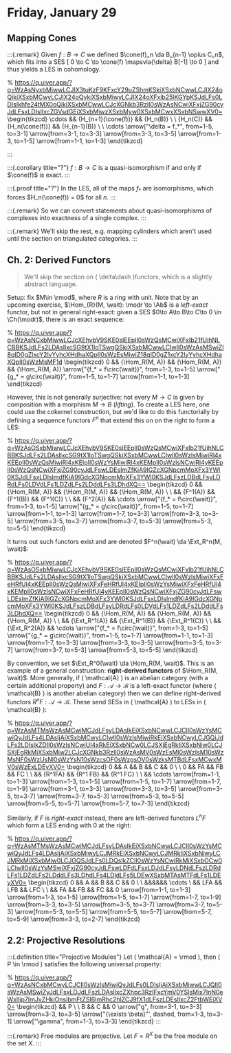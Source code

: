 # Friday, January 29

## Mapping Cones

:::{.remark}
Given $f:B\to C$ we defined $\cone(f)_n \da B_{n-1} \oplus C_n$, which fits into a SES
\[
0 \to C \to \cone(f) \mapsvia{\delta} B[-1] \to 0
\]
and thus yields a LES in cohomology.

% https://q.uiver.app/?q=WzAsNyxbMiwwLCJIX3tuKzF9KFxcY29uZShmKSkiXSxbNCwwLCJIX24oQikiXSxbMCwyLCJIX24oQykiXSxbMiwyLCJIX24oXFxjb25lKGYpKSJdLFs0LDIsIkhfe24tMX0oQikiXSxbMCwwLCJcXGNkb3RzIl0sWzAsNCwiXFxjZG90cyJdLFsxLDIsIlxcZGVsdGEiXSxbMiwzXSxbMyw0XSxbMCwxXSxbNSwwXV0=
\begin{tikzcd}
	\cdots && {H_{n+1}(\cone(f))} && {H_n(B)} \\
	\\
	{H_n(C)} && {H_n(\cone(f))} && {H_{n-1}(B)} \\
	\\
	\cdots
	\arrow["\delta = f_*", from=1-5, to=3-1]
	\arrow[from=3-1, to=3-3]
	\arrow[from=3-3, to=3-5]
	\arrow[from=1-3, to=1-5]
	\arrow[from=1-1, to=1-3]
\end{tikzcd}

:::

:::{.corollary title="?"}
$f:B\to C$ is a quasi-isomorphism if and only if $\cone(f)$ is exact.
:::

:::{.proof title="?"}
In the LES, all of the maps $f_*$ are isomorphisms, which forces $H_n(\cone(f)) = 0$ for all $n$.
:::

:::{.remark}
So we can convert statements about quasi-isomorphisms of complexes into exactness of a single complex.
:::

:::{.remark}
We'll skip the rest, e.g. mapping cylinders which aren't used until the section on triangulated categories.
:::


## Ch. 2: Derived Functors

> We'll skip the section on \( \delta\dash \)functors, which is a slightly abstract language.

Setup: fix $M\in \rmod$, where $R$ is a ring with unit.
Note that by an upcoming exercise, $\Hom_{R}(M, \wait): \modr \to \Ab$ is a *left-exact* functor, but not in general right-exact:
given a SES $0\to A\to B\to C\to 0 \in \Ch(\modr)$, there is an exact sequence:

% https://q.uiver.app/?q=WzAsNCxbMiwwLCJcXEhvbV9SKE0sIEEpIl0sWzQsMCwiXFxIb21fUihNLCBBKSJdLFs2LDAsIlxcSG9tX1IoTSwgQSkiXSxbMCwwLCIwIl0sWzAsMSwiZl8qID0gZlxcY2lyYyhcXHdhaXQpIl0sWzEsMiwiZ18qID0gZ1xcY2lyYyhcXHdhaXQpIl0sWzMsMF1d
\begin{tikzcd}
	0 && {\Hom_R(M, A)} && {\Hom_R(M, A)} && {\Hom_R(M, A)}
	\arrow["{f_* = f\circ(\wait)}", from=1-3, to=1-5]
	\arrow["{g_* = g\circ(\wait)}", from=1-5, to=1-7]
	\arrow[from=1-1, to=1-3]
\end{tikzcd}

However, this is not generally surjective: not every $M\to C$ is given by composition with a morphism $M\to B$ (*lifting*).
To create a LES here, one could use the cokernel construction, but we'd like to do this functorially by defining a sequence functors $F^n$ that extend this on on the right to form a LES:

% https://q.uiver.app/?q=WzAsOSxbMiwwLCJcXEhvbV9SKE0sIEEpIl0sWzQsMCwiXFxIb21fUihNLCBBKSJdLFs2LDAsIlxcSG9tX1IoTSwgQSkiXSxbMCwwLCIwIl0sWzIsMiwiRl4xKEEpIl0sWzQsMiwiRl4xKEIpIl0sWzYsMiwiRl4xKEMpIl0sWzIsNCwiRl4yKEEpIl0sWzQsNCwiXFxjZG90cyJdLFswLDEsImZfKiA9IGZcXGNpcmMoXFx3YWl0KSJdLFsxLDIsImdfKiA9IGdcXGNpcmMoXFx3YWl0KSJdLFszLDBdLFsyLDRdLFs0LDVdLFs1LDZdLFs2LDddLFs3LDhdXQ==
\begin{tikzcd}
	0 && {\Hom_R(M, A)} && {\Hom_R(M, A)} && {\Hom_R(M, A)} \\
	\\
	&& {F^1(A)} && {F^1(B)} && {F^1(C)} \\
	\\
	&& {F^2(A)} && \cdots
	\arrow["{f_* = f\circ(\wait)}", from=1-3, to=1-5]
	\arrow["{g_* = g\circ(\wait)}", from=1-5, to=1-7]
	\arrow[from=1-1, to=1-3]
	\arrow[from=1-7, to=3-3]
	\arrow[from=3-3, to=3-5]
	\arrow[from=3-5, to=3-7]
	\arrow[from=3-7, to=5-3]
	\arrow[from=5-3, to=5-5]
\end{tikzcd}

It turns out such functors exist and are denoted $F^n(\wait) \da \Ext_R^n(M, \wait)$:


% https://q.uiver.app/?q=WzAsOSxbMiwwLCJcXEhvbV9SKE0sIEEpIl0sWzQsMCwiXFxIb21fUihNLCBBKSJdLFs2LDAsIlxcSG9tX1IoTSwgQSkiXSxbMCwwLCIwIl0sWzIsMiwiXFxFeHRfUl4xKEEpIl0sWzQsMiwiXFxFeHRfUl4xKEIpIl0sWzYsMiwiXFxFeHRfUl4xKEMpIl0sWzIsNCwiXFxFeHRfUl4yKEEpIl0sWzQsNCwiXFxjZG90cyJdLFswLDEsImZfKiA9IGZcXGNpcmMoXFx3YWl0KSJdLFsxLDIsImdfKiA9IGdcXGNpcmMoXFx3YWl0KSJdLFszLDBdLFsyLDRdLFs0LDVdLFs1LDZdLFs2LDddLFs3LDhdXQ==
\begin{tikzcd}
	0 && {\Hom_R(M, A)} && {\Hom_R(M, A)} && {\Hom_R(M, A)} \\
	\\
	&& {\Ext_R^1(A)} && {\Ext_R^1(B)} && {\Ext_R^1(C)} \\
	\\
	&& {\Ext_R^2(A)} && \cdots
	\arrow["{f_* = f\circ(\wait)}", from=1-3, to=1-5]
	\arrow["{g_* = g\circ(\wait)}", from=1-5, to=1-7]
	\arrow[from=1-1, to=1-3]
	\arrow[from=1-7, to=3-3]
	\arrow[from=3-3, to=3-5]
	\arrow[from=3-5, to=3-7]
	\arrow[from=3-7, to=5-3]
	\arrow[from=5-3, to=5-5]
\end{tikzcd}

By convention, we set $\Ext_R^0(\wait) \da \Hom_R(M, \wait)$.
This is an example of a general construction: **right-derived functors** of $\Hom_R(M, \wait)$.
More generally, if \( \mathcal{A}  \) is an abelian category (with a certain additional property) and $F: \mathcal{A} \to \mathcal{B}$ is a left-exact functor (where \( \mathcal{B}  \) is another abelian category) then we can define right-derived functors $R^n F: \mathcal{A} \to \mathcal{B}$.
These send SESs in \( \mathcal{A}  \) to LESs in \( \mathcal{B}  \):

% https://q.uiver.app/?q=WzAsMTMsWzAsMCwiMCJdLFsyLDAsIkEiXSxbNCwwLCJCIl0sWzYsMCwiQyJdLFs4LDAsIjAiXSxbMCwyLCIwIl0sWzIsMiwiRkEiXSxbNCwyLCJGQiJdLFs2LDIsIkZDIl0sWzIsNCwiUl4xRkEiXSxbNCw0LCJSXjEgRkIiXSxbNiw0LCJSXjEgRkMiXSxbMiw2LCJcXGNkb3RzIl0sWzAsMV0sWzEsMl0sWzIsM10sWzMsNF0sWzUsNl0sWzYsN10sWzcsOF0sWzgsOV0sWzksMTBdLFsxMCwxMV0sWzExLDEyXV0=
\begin{tikzcd}
	0 && A && B && C && 0 \\
	\\
	0 && FA && FB && FC \\
	\\
	&& {R^1FA} && {R^1 FB} && {R^1 FC} \\
	\\
	&& \cdots
	\arrow[from=1-1, to=1-3]
	\arrow[from=1-3, to=1-5]
	\arrow[from=1-5, to=1-7]
	\arrow[from=1-7, to=1-9]
	\arrow[from=3-1, to=3-3]
	\arrow[from=3-3, to=3-5]
	\arrow[from=3-5, to=3-7]
	\arrow[from=3-7, to=5-3]
	\arrow[from=5-3, to=5-5]
	\arrow[from=5-5, to=5-7]
	\arrow[from=5-7, to=7-3]
\end{tikzcd}

Similarly, if $F$ is *right-exact* instead, there are left-derived functors $L^n F$ which form a LES ending with 0 at the right:

% https://q.uiver.app/?q=WzAsMTMsWzAsMCwiMCJdLFsyLDAsIkEiXSxbNCwwLCJCIl0sWzYsMCwiQyJdLFs4LDAsIjAiXSxbMiwyLCJMRkEiXSxbNCwyLCJMRkIiXSxbNiwyLCJMRkMiXSxbMiw0LCJGQSJdLFs0LDQsIkZCIl0sWzYsNCwiRkMiXSxbOCw0LCIwIl0sWzYsMSwiXFxjZG90cyJdLFswLDFdLFsxLDJdLFsyLDNdLFszLDRdLFs1LDZdLFs2LDddLFs3LDhdLFs4LDldLFs5LDEwXSxbMTAsMTFdLFs1LDEyXV0=
\begin{tikzcd}
	0 && A && B && C && 0 \\
  \\
	&&&&&& \cdots \\
	&& LFA && LFB && LFC \\
	\\
	&& FA && FB && FC && 0
	\arrow[from=1-1, to=1-3]
	\arrow[from=1-3, to=1-5]
	\arrow[from=1-5, to=1-7]
	\arrow[from=1-7, to=1-9]
	\arrow[from=3-3, to=3-5]
	\arrow[from=3-5, to=3-7]
	\arrow[from=3-7, to=5-3]
	\arrow[from=5-3, to=5-5]
	\arrow[from=5-5, to=5-7]
	\arrow[from=5-7, to=5-9]
	\arrow[from=3-3, to=2-7]
\end{tikzcd}

## 2.2: Projective Resolutions


:::{.definition title="Projective Modules"}
Let \( \mathcal{A} = \rmod  \), then \( P \in \rmod \) satisfies the following universal property:

% https://q.uiver.app/?q=WzAsNCxbMCwyLCJCIl0sWzIsMiwiQyJdLFs0LDIsIjAiXSxbMiwwLCJQIl0sWzAsMSwiZyJdLFsxLDJdLFszLDAsIlxcZXhpc3RzIFxcYmV0YSIsMix7InN0eWxlIjp7ImJvZHkiOnsibmFtZSI6ImRhc2hlZCJ9fX1dLFszLDEsIlxcZ2FtbWEiXV0=
\begin{tikzcd}
	&& P \\
	\\
	B && C && 0
	\arrow["g", from=3-1, to=3-3]
	\arrow[from=3-3, to=3-5]
	\arrow["{\exists \beta}"', dashed, from=1-3, to=3-1]
	\arrow["\gamma", from=1-3, to=3-3]
\end{tikzcd}
:::


:::{.remark}
Free modules are projective.
Let $F = R^X$ be the free module on the set $X$.
:::


